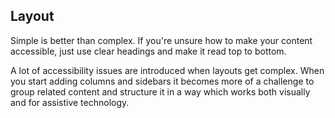 ## Layout
Simple is better than complex. If you're unsure how to make your content accessible, just use clear headings and make it read top to bottom.

A lot of accessibility issues are introduced when layouts get complex. When you start adding columns and sidebars it becomes more of a challenge to group related content and structure it in a way which works both visually and for assistive technology.
